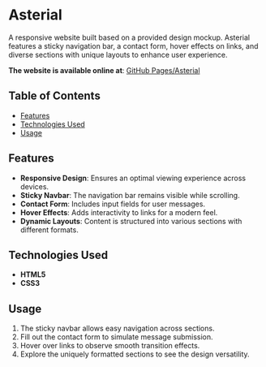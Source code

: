 # Asterial

A responsive website built based on a provided design mockup. Asterial features a sticky navigation bar, a contact form, hover effects on links, and diverse sections with unique layouts to enhance user experience.

**The website is available online at**: [GitHub Pages/Asterial](https://simoncassan.github.io/DW-WM-2024_2025_Integration_de_maquettes/Asterial/)

## Table of Contents

- [Features](#features)
- [Technologies Used](#technologies-used)
- [Usage](#usage)

## Features

- **Responsive Design**: Ensures an optimal viewing experience across devices.
- **Sticky Navbar**: The navigation bar remains visible while scrolling.
- **Contact Form**: Includes input fields for user messages.
- **Hover Effects**: Adds interactivity to links for a modern feel.
- **Dynamic Layouts**: Content is structured into various sections with different formats.

## Technologies Used

- **HTML5**
- **CSS3**

## Usage
1. The sticky navbar allows easy navigation across sections.
2. Fill out the contact form to simulate message submission.
3. Hover over links to observe smooth transition effects.
4. Explore the uniquely formatted sections to see the design versatility.
